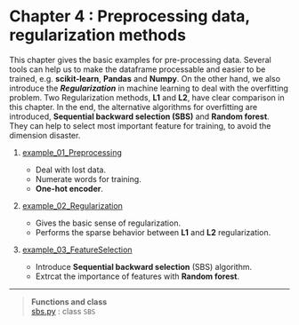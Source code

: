 # Chapter 4 : Preprocessing data, regularization methods
This chapter gives the basic examples for pre-processing data. Several tools can help us to make the dataframe processable and easier to be trained, e.g. **scikit-learn**, **Pandas** and **Numpy**. On the other hand, we also introduce the ***Regularization*** in machine learning to deal with the overfitting problem. Two Regularization methods, **L1** and **L2**, have clear comparison in this chapter. In the end, the alternative algorithms for overfitting are introduced, **Sequential backward selection (SBS)** and **Random forest**. They can help to select most important feature for training, to avoid the dimension disaster.

1. [example_01_Preprocessing](example_01_Preprocessing.ipynb)
   - Deal with lost data.
   - Numerate words for training.
   - **One-hot encoder**.
2. [example_02_Regularization](example_02_Regularization.ipynb)
   - Gives the basic sense of regularization.
   - Performs the sparse behavior between **L1** and **L2** regularization.

3. [example_03_FeatureSelection](example_03_FeatureSelection.ipynb)
   - Introduce **Sequential backward selection** (SBS) algorithm.
   - Extrcat the importance of features with **Random forest**.


---
> **Functions and class**\
> [sbs.py](sbs.py) : class `SBS`

